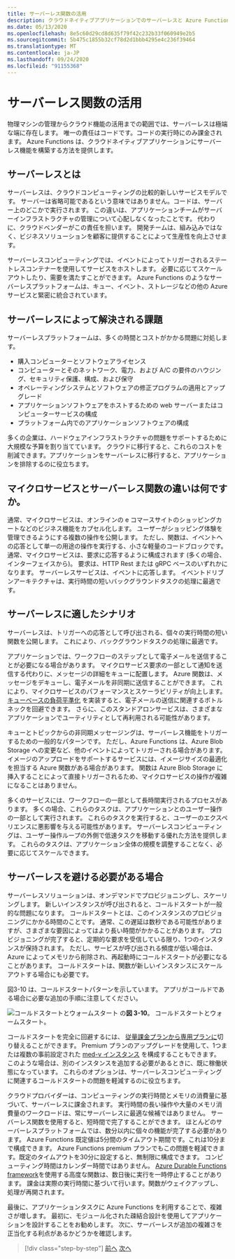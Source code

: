 ```yaml
---
title: サーバーレス関数の活用
description: クラウドネイティブアプリケーションでのサーバーレスと Azure Functions の活用
ms.date: 05/13/2020
ms.openlocfilehash: 8e5c60d29cd8d635f79f42c232b33f060949e2b5
ms.sourcegitcommit: 5b475c1855b32cf78d2d1bbb4295e4c236f39464
ms.translationtype: MT
ms.contentlocale: ja-JP
ms.lasthandoff: 09/24/2020
ms.locfileid: "91155368"
---
```

# <a name="leveraging-serverless-functions"></a>サーバーレス関数の活用

物理マシンの管理からクラウド機能の活用までの範囲では、サーバーレスは極端な端に存在します。 唯一の責任はコードです。コードの実行時にのみ課金されます。 Azure Functions は、クラウドネイティブアプリケーションにサーバーレス機能を構築する方法を提供します。

## <a name="what-is-serverless"></a>サーバーレスとは

サーバーレスは、クラウドコンピューティングの比較的新しいサービスモデルです。 サーバーは省略可能であるという意味ではありません。コードは、サーバー上のどこかで実行されます。 この違いは、アプリケーションチームがサーバーインフラストラクチャの管理について心配しなくなったことです。 代わりに、クラウドベンダーがこの責任を担います。 開発チームは、組み込みではなく、ビジネスソリューションを顧客に提供することによって生産性を向上させます。

サーバーレスコンピューティングでは、イベントによってトリガーされるステートレスコンテナーを使用してサービスをホストします。 必要に応じてスケールアウトしたり、需要を満たすことができます。 Azure Functions のようなサーバーレスプラットフォームは、キュー、イベント、ストレージなどの他の Azure サービスと緊密に統合されています。

## <a name="what-challenges-are-solved-by-serverless"></a>サーバーレスによって解決される課題

サーバーレスプラットフォームは、多くの時間とコストがかかる問題に対処します。

- 購入コンピューターとソフトウェアライセンス
- コンピューターとそのネットワーク、電力、および A/C の要件のハウジング、セキュリティ保護、構成、および保守
- オペレーティングシステムとソフトウェアの修正プログラムの適用とアップグレード
- アプリケーションソフトウェアをホストするための web サーバーまたはコンピューターサービスの構成
- プラットフォーム内でのアプリケーションソフトウェアの構成

多くの企業は、ハードウェアインフラストラクチャの問題をサポートするために大規模な予算を割り当てています。 クラウドに移行すると、これらのコストを削減できます。アプリケーションをサーバーレスに移行すると、アプリケーションを排除するのに役立ちます。

## <a name="what-is-the-difference-between-a-microservice-and-a-serverless-function"></a>マイクロサービスとサーバーレス関数の違いは何ですか。

通常、マイクロサービスは、オンラインの e コマースサイトのショッピングカートなどのビジネス機能をカプセル化します。 ユーザーがショッピング体験を管理できるようにする複数の操作を公開します。 ただし、関数は、イベントへの応答として単一の用途の操作を実行する、小さな軽量のコードブロックです。
通常、マイクロサービスは、要求に応答するように構成されます (多くの場合、インターフェイスから)。 要求は、HTTP Rest または gRPC ベースのいずれかになります。 サーバーレスサービスは、イベントに応答します。 イベントドリブンアーキテクチャは、実行時間の短いバックグラウンドタスクの処理に最適です。

## <a name="what-scenarios-are-appropriate-for-serverless"></a>サーバーレスに適したシナリオ

サーバーレスは、トリガーへの応答として呼び出される、個々の実行時間の短い関数を公開します。 これにより、バックグラウンドタスクの処理に最適です。

アプリケーションでは、ワークフローのステップとして電子メールを送信することが必要になる場合があります。 マイクロサービス要求の一部として通知を送信する代わりに、メッセージの詳細をキューに配置します。 Azure 関数は、メッセージをデキューし、電子メールを非同期に送信することができます。 これにより、マイクロサービスのパフォーマンスとスケーラビリティが向上します。 [キューベースの負荷平準化](/azure/architecture/patterns/queue-based-load-leveling) を実装すると、電子メールの送信に関連するボトルネックを回避できます。 さらに、このスタンドアロンサービスは、さまざまなアプリケーションでユーティリティとして再利用される可能性があります。

キューとトピックからの非同期メッセージングは、サーバーレス機能をトリガーするための一般的なパターンです。 ただし、Azure Functions は、Azure Blob Storage への変更など、他のイベントによってトリガーされる場合があります。 イメージのアップロードをサポートするサービスには、イメージサイズの最適化を担当する Azure 関数がある場合があります。 関数は Azure Blob Storage に挿入することによって直接トリガーされるため、マイクロサービスの操作が複雑になることはありません。

多くのサービスには、ワークフローの一部として長時間実行されるプロセスがあります。 多くの場合、これらのタスクは、アプリケーションとのユーザー操作の一部として実行されます。 これらのタスクを実行すると、ユーザーのエクスペリエンスに悪影響を与える可能性があります。 サーバーレスコンピューティングは、ユーザー操作ループの外側で低速タスクを移動する優れた方法を提供します。 これらのタスクは、アプリケーション全体の規模を調整することなく、必要に応じてスケールできます。

## <a name="when-should-you-avoid-serverless"></a>サーバーレスを避ける必要がある場合

サーバーレスソリューションは、オンデマンドでプロビジョニングし、スケーリングします。 新しいインスタンスが呼び出されると、コールドスタートが一般的な問題になります。 コールドスタートとは、このインスタンスのプロビジョニングにかかる時間のことです。 通常、この遅延は数秒である可能性がありますが、さまざまな要因によってはより長い時間がかかることがあります。 プロビジョニングが完了すると、定期的な要求を受信している限り、1つのインスタンスが保持されます。 ただし、サービスが呼び出される頻度が低い場合は、Azure によってメモリから削除され、再起動時にコールドスタートが必要になることがあります。 コールドスタートは、関数が新しいインスタンスにスケールアウトする場合にも必要です。

図3-10 は、コールドスタートパターンを示しています。 アプリがコールドである場合に必要な追加の手順に注意してください。

![コールドスタートとウォームスタート ](./media/cold-start-warm-start.png)
 の**図 3-10**。 コールドスタートとウォームスタート。

コールドスタートを完全に回避するには、 [従量課金プランから専用プランに](https://azure.microsoft.com/blog/understanding-serverless-cold-start/)切り替えることができます。 Premium プランのアップグレードを使用して、1つまたは複数の事前設定された [med-v インスタンス](/azure/azure-functions/functions-premium-plan#pre-warmed-instances) を構成することもできます。 このような場合は、別のインスタンスを追加する必要があるときに、既に稼働状態になっています。 これらのオプションは、サーバーレスコンピューティングに関連するコールドスタートの問題を軽減するのに役立ちます。

クラウドプロバイダーは、コンピューティングの実行時間とメモリの消費量に基づいて、サーバーレスに課金されます。 実行時間の長い操作や大量のメモリ消費量のワークロードは、常にサーバーレスに最適な候補ではありません。 サーバーレス関数を使用すると、短時間で完了することができます。 ほとんどのサーバーレスプラットフォームでは、数分以内に個々の機能が完了する必要があります。 Azure Functions 既定値は5分間のタイムアウト期間です。これは10分まで構成できます。 Azure Functions premium プランでもこの問題を軽減できます。既定のタイムアウトを30分に設定すると、無制限に構成できます。 コンピューティング時間はカレンダー時間ではありません。 [Azure Durable Functions framework](/azure/azure-functions/durable/durable-functions-overview?tabs=csharp)を使用する高度な関数は、数日後に実行を一時停止することがあります。 課金は実際の実行時間に基づいて行います。関数がウェイクアップし、処理が再開されます。

最後に、アプリケーションタスクに Azure Functions を利用することで、複雑さが増します。 最初に、モジュール化された疎結合設計を使用してアプリケーションを設計することをお勧めします。 次に、サーバーレスが追加の複雑さを正当化する利点があるかどうかを確認します。

>[!div class="step-by-step"]
>[前へ](leverage-containers-orchestrators.md)
>[次へ](combine-containers-serverless-approaches.md)
